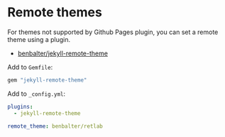 # Remote themes

For themes not supported by Github Pages plugin, you can set a remote theme using a plugin.

- [benbalter/jekyll-remote-theme](https://github.com/benbalter/jekyll-remote-theme)

Add to `Gemfile`:

```ruby
gem "jekyll-remote-theme"
```

Add to `_config.yml`:

```yml
plugins:
  - jekyll-remote-theme

remote_theme: benbalter/retlab
```


<!--stackedit_data:
eyJoaXN0b3J5IjpbLTEwMjE4Mjc1OTEsMTEyOTU5NTQwMSwtMT
MyMzY1MTk2Myw2OTI1Mjk4Niw4MDU3NTMzMDRdfQ==
-->
